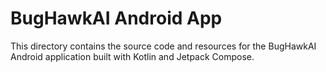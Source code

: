 # BugHawkAI Android App
This directory contains the source code and resources for the BugHawkAI Android application built with Kotlin and Jetpack Compose.
